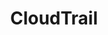 ---
title: "CloudTrail"
linkTitle: "CloudTrail"
description: >
   All resources within group CloudTrail.
---